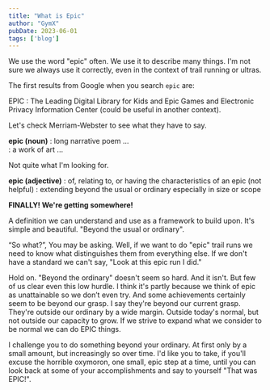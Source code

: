 ```yaml
---
title: "What is Epic"
author: "GymX"
pubDate: 2023-06-01
tags: ['blog']
---
```

We use the word "epic" often. We use it to describe many things. I'm not sure we always use it correctly, even in the context of trail running or ultras.

The first results from Google when you search `epic` are:

EPIC : The Leading Digital Library for Kids
and
Epic Games
and
Electronic Privacy Information Center (could be useful in another context).

Let's check Merriam-Webster to see what they have to say.

**epic (noun)**
:  long narrative poem ...  
: a work of art ...

Not quite what I'm looking for.

**epic (adjective)**
: of, relating to, or having the characteristics of an epic (not helpful)
: extending beyond the usual or ordinary especially in size or scope

__FINALLY! We're getting somewhere!__

A definition we can understand and use as a framework to build upon. It's simple and beautiful. "Beyond the usual or ordinary".

“So what?”, You may be asking. Well, if we want to do "epic" trail runs we need to know what distinguishes them from everything else. If we don't have a standard we can't say, "Look at this epic run I did."

Hold on. "Beyond the ordinary" doesn't seem so hard. And it isn't. But few of us clear even this low hurdle. I think it's partly because we think of epic as unattainable so we don’t even try. And some achievements certainly seem to be beyond our grasp. I say they're beyond our current grasp. They're outside our ordinary by a wide margin. Outside today's normal, but not outside our capacity to grow. If we strive to expand what we consider to be normal we can do EPIC things.

I challenge you to do something beyond your ordinary. At first only by a small amount, but increasingly so over time. I'd like you to take, if you'll excuse the horrible oxymoron, one small, epic step at a time, until you can look back at some of your accomplishments and say to yourself "That was EPIC!".

